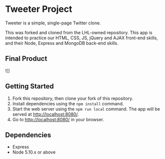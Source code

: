 # Tweeter Project

Tweeter is a simple, single-page Twitter clone.

This was forked and cloned from the LHL-owned repository. This app is intended to practice our HTML, CSS, JS, jQuery and AJAX front-end skills, and their Node, Express and MongoDB back-end skills.

## Final Product

![]

## Getting Started

1. Fork this repository, then clone your fork of this repository.
2. Install dependencies using the `npm install` command.
3. Start the web server using the `npm run local` command. The app will be served at <http://localhost:8080/>.
4. Go to <http://localhost:8080/> in your browser.

## Dependencies

- Express
- Node 5.10.x or above
